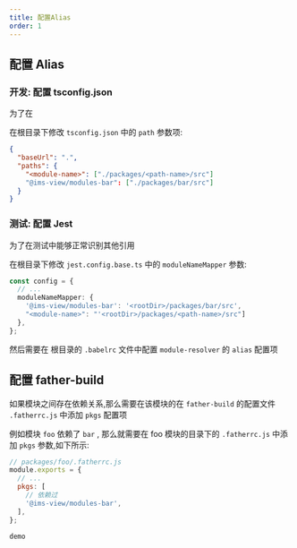 ```yaml
---
title: 配置Alias
order: 1
---
```


## 配置 Alias

### 开发: 配置 tsconfig.json

为了在

在根目录下修改 `tsconfig.json` 中的 `path` 参数项:

```json
{
  "baseUrl": ".",
  "paths": {
    "<module-name>": ["./packages/<path-name>/src"]
    "@ims-view/modules-bar": ["./packages/bar/src"]
  }
}
```

### 测试: 配置 Jest

为了在测试中能够正常识别其他引用

在根目录下修改 `jest.config.base.ts` 中的 `moduleNameMapper` 参数:

```typescript
const config = {
  // ...
  moduleNameMapper: {
    '@ims-view/modules-bar': '<rootDir>/packages/bar/src',
    "<module-name>": "'<rootDir>/packages/<path-name>/src"]
  },
};
```

然后需要在 根目录的 `.babelrc` 文件中配置 `module-resolver` 的 `alias` 配置项

## 配置 father-build

如果模块之间存在依赖关系,那么需要在该模块的在 `father-build` 的配置文件 `.fatherrc.js` 中添加 `pkgs` 配置项

例如模块 `foo` 依赖了 `bar` , 那么就需要在 foo 模块的目录下的 `.fatherrc.js` 中添加 `pkgs` 参数,如下所示:

```js
// packages/foo/.fatherrc.js
module.exports = {
  // ...
  pkgs: [
    // 依赖过
    '@ims-view/modules-bar',
  ],
};
```

<code src='./demo.tsx'>demo</code>
